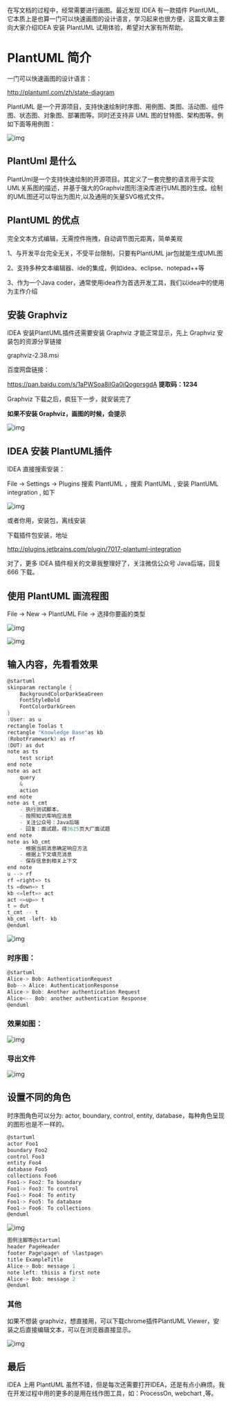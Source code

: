 在写文档的过程中，经常需要进行画图。最近发现 IDEA 有一款插件 PlantUML, 它本质上是也算一门可以快速画图的设计语言，学习起来也很方便，这篇文章主要向大家介绍IDEA 安装 PlantUML 试用体验，希望对大家有所帮助。

# PlantUML 简介

一门可以快速画图的设计语言：

http://plantuml.com/zh/state-diagram

PlantUML 是一个开源项目，支持快速绘制时序图、用例图、类图、活动图、组件图、状态图、对象图、部署图等。同时还支持非 UML 图的甘特图、架构图等。例如下面等用例图：

![img](https://imgconvert.csdnimg.cn/aHR0cHM6Ly9tbWJpei5xcGljLmNuL21tYml6L0dwY0g1WXFxajBuVlhZSG5YWXNmMzJtN01FaHlaUmppY2FZSU0yaWM4bTRZOHhnd2NacHl3b21ucDZRZXVxWnpMYW9HaDRUdXEzRVBvdmxyeWlhdjRQcldBLzY0MA?x-oss-process=image/format,png)

## PlantUml 是什么

PlantUml是一个支持快速绘制的开源项目。其定义了一套完整的语言用于实现UML关系图的描述，并基于强大的Graphviz图形渲染库进行UML图的生成。绘制的UML图还可以导出为图片,以及通用的矢量SVG格式文件。

## PlantUML 的优点

完全文本方式编辑，无需控件拖拽，自动调节图元距离，简单美观

1、与开发平台完全无关，不受平台限制，只要有PlantUML jar包就能生成UML图

2、支持多种文本编辑器、ide的集成，例如idea、eclipse、notepad++等

3、作为一个Java coder，通常使用idea作为首选开发工具，我们以idea中的使用为主作介绍

## 安装 Graphviz

IDEA 安装PlantUML插件还需要安装 Graphviz 才能正常显示，先上 Graphviz 安装包的资源分享链接

graphviz-2.38.msi

百度网盘链接：

https://pan.baidu.com/s/1aPWSoa8iIGa0iQogprsgdA
**提取码：1234**

Graphviz 下载之后，疯狂下一步，就安装完了

**如果不安装 Graphviz，画图的时候，会提示**

![img](https://imgconvert.csdnimg.cn/aHR0cHM6Ly9tbWJpei5xcGljLmNuL21tYml6X3BuZy9HcGNINVlxcWowblZYWUhuWFlzZjMybTdNRWh5WlJqaWN3dUR0Q3lzRWt6T2x5c2VnUnpXU2tDWnVmUUp0ZXhscE9SdGhSSGw5eVV4bHg3TUx6eXE1N2cvNjQw?x-oss-process=image/format,png)

## IDEA 安装 PlantUML插件

IDEA 直接搜索安装：

File -> Settings -> Plugins 搜索 PlantUML ，搜索 PlantUML , 安装 PlantUML integration , 如下

![img](https://imgconvert.csdnimg.cn/aHR0cHM6Ly9tbWJpei5xcGljLmNuL21tYml6X3BuZy9HcGNINVlxcWowblZYWUhuWFlzZjMybTdNRWh5WlJqaWNCMndMaWN5V3BsOUJndk9lZ21KSnVoMkh1ZVQxVFlsRGhYN3pYRXR5SEMwWnE4WjdkVUNsSGhRLzY0MA?x-oss-process=image/format,png)

或者你用，安装包，离线安装

下载插件包安装，地址

http://plugins.jetbrains.com/plugin/7017-plantuml-integration

对了，更多 IDEA 插件相关的文章我整理好了，关注微信公众号 Java后端，回复 666 下载。

## 使用 PlantUML 画流程图

File -> New -> PlantUML File -> 选择你要画的类型

![img](https://imgconvert.csdnimg.cn/aHR0cHM6Ly9tbWJpei5xcGljLmNuL21tYml6X3BuZy9HcGNINVlxcWowblZYWUhuWFlzZjMybTdNRWh5WlJqaWM1OUw3bkhDR1ZpYjRVWGhyZUZ3MWo5Q25TVGcyNm1ZU29tc3d1QTJ2ZWREV1d4NllObEtpY0t5Zy82NDA?x-oss-process=image/format,png)

![img](https://imgconvert.csdnimg.cn/aHR0cHM6Ly9tbWJpei5xcGljLmNuL21tYml6X3BuZy9HcGNINVlxcWowblZYWUhuWFlzZjMybTdNRWh5WlJqaWNXTTBOckpkNE5JRTBHS1o4d05qdkxJZ0RqQzJZUEl1ellpYjAwaWM1b1c2dXBoREhPWGlhUEdzSVEvNjQw?x-oss-process=image/format,png)

## 输入内容，先看看效果

```go
@startuml
skinparam rectangle {
    BackgroundColorDarkSeaGreen
    FontStyleBold
    FontColorDarkGreen
}
:User: as u
rectangle Toolas t
rectangle "Knowledge Base"as kb
(RobotFramework) as rf
(DUT) as dut
note as ts
    test script
end note
note as act
    query
    &
    action
end note
note as t_cmt
    - 执行测试脚本，
    - 按照知识库响应消息
    - 关注公众号：Java后端
    - 回复：面试题，得3625页大厂面试题
end note
note as kb_cmt
    - 根据当前消息确定响应方法
    - 根据上下文填充消息
    - 保存信息到相关上下文
end note
u --> rf
rf =right=> ts
ts =down=> t
kb <=left=> act
act <=up=> t
t = dut
t_cmt -- t
kb_cmt -left- kb
@enduml
```

![img](https://imgconvert.csdnimg.cn/aHR0cHM6Ly9tbWJpei5xcGljLmNuL21tYml6X3BuZy9HcGNINVlxcWowblZYWUhuWFlzZjMybTdNRWh5WlJqaWNYVDhKd0lJd2YwVm9vdkk3WUp5ZHpNWnZWMU1kcVZCMzV4YUFlNEZIVkRNeTZpYWhxVUVYeTV3LzY0MA?x-oss-process=image/format,png)

### 时序图：

```go
@startuml
Alice-> Bob: AuthenticationRequest
Bob--> Alice: AuthenticationResponse
Alice-> Bob: Another authentication Request
Alice<-- Bob: another authentication Response
@enduml
```

### 效果如图：

![img](https://imgconvert.csdnimg.cn/aHR0cHM6Ly9tbWJpei5xcGljLmNuL21tYml6X3BuZy9HcGNINVlxcWowblZYWUhuWFlzZjMybTdNRWh5WlJqaWM1Mk9raGJpY0V2WWJOd3lBT2tpYlltNDVMS1pDQkJQVWhmcnFXMjY4R0hmMWVnYXlETlFaM09SZy82NDA?x-oss-process=image/format,png)

### 导出文件 

![img](https://imgconvert.csdnimg.cn/aHR0cHM6Ly9tbWJpei5xcGljLmNuL21tYml6X3BuZy9HcGNINVlxcWowblZYWUhuWFlzZjMybTdNRWh5WlJqaWNib0ozaFo3bXhxV2xmYkRxR0NucUxXRWYxOWVSOERwSDZ1U1dwZ0JNZllsRnR4NjNKWjluRHcvNjQw?x-oss-process=image/format,png)

## 设置不同的角色 

时序图角色可以分为: actor, boundary, control, entity, database，每种角色呈现的图形也是不一样的。

```go
@startuml
actor Foo1
boundary Foo2
control Foo3
entity Foo4
database Foo5
collections Foo6
Foo1-> Foo2: To boundary
Foo1-> Foo3: To control
Foo1-> Foo4: To entity
Foo1-> Foo5: To database
Foo1-> Foo6: To collections
@enduml
```

![img](https://imgconvert.csdnimg.cn/aHR0cHM6Ly9tbWJpei5xcGljLmNuL21tYml6X3BuZy9HcGNINVlxcWowblZYWUhuWFlzZjMybTdNRWh5WlJqaWN3MEJ0SEp6c1BXVzZtOVg4NjdNbDc3TEVMZzNabWF0WXowd0Z2VzlKdXdIbm9CSTlRWEFvT1EvNjQw?x-oss-process=image/format,png)

```go
图例注脚等@startuml
header PageHeader
footer Page%page% of %lastpage%
title ExampleTitle
Alice-> Bob: message 1
note left: thisis a first note
Alice-> Bob: message 2
@enduml
```

### 其他

如果不想装 graphviz，想直接用，可以下载chrome插件PlantUML Viewer，安装之后直接编辑文本，可以在浏览器直接显示。

![img](https://imgconvert.csdnimg.cn/aHR0cHM6Ly9tbWJpei5xcGljLmNuL21tYml6X3BuZy9HcGNINVlxcWowblZYWUhuWFlzZjMybTdNRWh5WlJqaWNOZ3NEZ3RrazVkbW5pY1ZoVURtaG11d2pxRDJCOFh6dTMwTDlDNWlhcUVJeXR5YnRLbXZNU29ZZy82NDA?x-oss-process=image/format,png)

## 最后

IDEA 上用 PlantUML 虽然不错，但是每次还需要打开IDEA，还是有点小麻烦。我在开发过程中用的更多的是用在线作图工具，如：ProcessOn, webchart ,等。